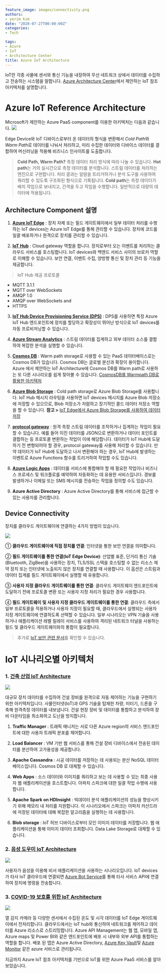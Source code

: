 ```yaml
---
feature_image: images/connectivity.png
authors:
- yerim kim
date: "2020-07-27T00:00:00Z"
categories:
- Tech

tags:
- Azure
- IoT
- Architecture Center
title: Azure IoT Architecture
---
```


IoT란 각종 사물에 센서와 통신 기능을 내장하여 무선 네트워크 상에서 데이터를 수집하고 전송하는 시스템을 말합니다. [Azure Architecture Center](https://docs.microsoft.com/ko-kr/azure/architecture/)에서 제안하는 IoT 참조 아키텍처를 설명합니다.

# Azure IoT Reference Architecture

Microsoft가 제안하는 Azure PaaS component를 이용한 아키텍처는 다음과 같습니다. 
![](images/IoT2.PNG)


Edge Device와 IoT 디바이스로부터 온 데이터의 형식을 변환해서 *Cold Path*와 *Warm Path*로 데이터를 나눠서 처리하고, 미리 수집한 데이터와 디바이스 데이터를 결합하여 머신러닝을 적용해 비즈니스 인사이트를 도출합니다.

> **Cold Path, Warm Path?**
> 측정 데이터 처리 방식에 따라 나눌 수 있습니다.
> **Hot path**는 거의 실시간으로 측정 데이터를 분석합니다. 스트림 데이터를 처리하는 엔진으로 구현합니다. 처리 결과는 알람을 트리거하거나 분석 도구를 사용하여 쿼리할 수 있도록 구조화된 형식으로 기록됩니다. **Cold path**는 측정 데이터가 배치 작업으로 보내지고, 간격을 두고 작업을 수행합니다. 일반적으로 대량의 데이터에 적용됩니다.

## Architecture Component 설명

1. **[Azure IoT Edge](https://docs.microsoft.com/en-us/azure/iot-edge/)** : 장치 자체 또는 필드 게이트웨이에서 일부 데이터 처리를 수행하는 IoT devices는 Azure IoT Edge를 통해 관리할 수 있습니다. 장치에 코드를 일괄 배포하거나 원격으로 장치를 관리할 수 있습니다. 

2. **[IoT Hub](https://docs.microsoft.com/en-us/azure/iot-hub/)** : Cloud gateway 역할을 합니다. 장치로부터 오는 이벤트를 처리하는 클라우드 서비스를 호스팅합니다. IoT devices와 백엔드 서비스 사이의 브로커 역할로 이해할 수 있습니다. 보안 연결, 이벤트 수집, 양방향 통신 및 장치 관리 등 기능을 제공합니다. 

> IoT Hub 제공 프로토콜
- MQTT 3.1.1
- MQTT over WebSockets
- AMQP 1.0
- AMQP over WebSockets and
- HTTPS

3. **[IoT Hub Device Provisioning Service (DPS)](https://docs.microsoft.com/en-us/azure/iot-dps/)** : DPS를 사용하면 특정 Azure IoT Hub 엔드포인트에 장치를 할당하고 확장성이 뛰어난 방식으로 IoT devices를 자동 프로비저닝할 수 있습니다. 

4. **[Azure Stream Analytics](https://docs.microsoft.com/en-us/azure/stream-analytics/)** : 스트림 데이터를 집계하고 외부 데이터 소스를 결합하여 복잡한 분석을 실행할 수 있습니다. 

5. **[Cosmos DB](https://docs.microsoft.com/en-us/azure/cosmos-db/introduction)** : Warm path storage로 사용할 수 있는 PaaS 데이터베이스로는 Cosmos DB가 있습니다. Cosmos DB는 글로벌 분산과 확장이 용이합니다. Azure 에서 제안하는 IoT Architecture에 Cosmos DB를 Warm path로 사용하는 또 다른 시나리오를 쉽게 찾아볼 수 있습니다. [CosmosDB를 Warmpath DB로 활용한 아키텍처](https://docs.microsoft.com/en-us/azure/architecture/solution-ideas/articles/iot-using-cosmos-db)

6. **[Azure Blob Storage](https://docs.microsoft.com/en-us/azure/cosmos-db/introduction)** : Cold path storage로 Azure Blob Storage를 사용합니다. IoT Hub 메시지 라우팅을 사용하면 IoT devices 메시지를 Azure Blob 저장소에 저장할 수 있으므로, Blob 저장소가 저렴하고 장기적인 콜드 데이터 저장소 역할을 할 수 있습니다. **참고 >** [IoT Edge에서 Azure Blob Storage를 사용하여 데이터 저장](https://docs.microsoft.com/ko-kr/azure/iot-edge/how-to-store-data-blob)

7. **[protocol gateway](https://docs.microsoft.com/en-us/azure/iot-hub/iot-hub-protocol-gateway)** : 원격 측정 스트림 데이터를 조작하거나 집계하는 작업이 필요할 수 있습니다. 예를 들어 이진 데이터를 JSON으로 변환하거나 데이터 포인트를 결합하는 등 프로토콜 변환하는 작업이 이에 해당합니다. 데이터가 IoT Hub에 도달하기 전 변형되어야 할 경우, protocol gateway를 사용해 처리할 수 있습니다. 만약 데이터가 IoT Hub에 도달하고 나서 변환해야 하는 경우, IoT Hub에 발생하는 이벤트로 Azure Functions 함수를 트리거하여 작업할 수도 있습니다. 

8. **[Azure Logic Apps](https://docs.microsoft.com/en-us/azure/logic-apps/logic-apps-overview)** : 데이터를 서비스에 통합해야 할 때 필요한 작업이나 비즈니스 프로세스 및 워크플로를 예약하여 자동화하는 데 유용한 서비스입니다. 경보를 발생하거나 이메일 또는 SMS 메시지를 전송하는 작업을 정의할 수도 있습니다. 

9. **Azure Active Directory** : Azure Active Directory를 통해 서비스에 접근할 수 있는 사용자를 관리합니다. 


## Device Connectivity

장치를 클라우드 게이트웨이에 연결하는 4가지 방법이 있습니다. 

![](images/connectivity.png)

① **클라우드 게이트웨이에 직접 장치를 연결**: 인터넷을 통한 보안 연결을 의미합니다. 

② **필드 게이트웨이를 통한 연결(IoT Edge Device)**: 산업별 표준, 단거리 통신 기술(Bluetooth, ZigBee)을 사용하는 장치, TLS/SSL 스택을 호스팅할 수 없는 리소스 제약 장치 또는 인터넷에 노출되지 않은 장치를 연결할 때 사용합니다. 이 옵션은 스트림과 데이터 집계를 필드 게이트웨이에서 실행할 때 유용합니다.

③ **사용자 지정 클라우드 게이트웨이를 통한 연결**: 클라우드 게이트웨이 엔드포인트에 도달하기 전에 프로토콜 변환 또는 사용자 지정 처리가 필요한 경우 사용합니다. 

④ **필드 게이트웨이 및 사용자 지정 클라우드 게이트웨이를 통한 연결**: 클라우드 측에서 일부 프로토콜을 적용하거나 사용자 지정이 필요할 때, 클라우드에서 실행되는 사용자 지정 게이트웨이에 연결하도록 선택할 수 있습니다. 일부 시나리오는 VPN 기술을 사용하거나 애플리케이션 레벨 릴레이 서비스를 사용하여 격리된 네트워크 터널을 사용하는 필드 및 클라우드 게이트웨이와의 통합이 필요합니다.

> 추가로 [IoT 보안 관련 문서](https://docs.microsoft.com/ko-kr/azure/iot-fundamentals/iot-security-architecture#threat-modeling-the-azure-iot-reference-architecture)를 확인할 수 있습니다. 

# IoT 시나리오별 아키텍처 

### 1. [건축 산업 IoT Architecture](https://docs.microsoft.com/en-us/azure/architecture/example-scenario/data/big-data-with-iot)

![](images/const.png)

대규모 장치 데이터를 수집하여 건설 장비를 원격으로 자동 제어하는 기능을 구현하기 위한 아키텍처입니다. 사물인터넷(IoT)과 GPS 기술을 탑재한 차량, 미터기, 드론을 구축해 원격측정 데이터를 내보냅니다. 건설 현장 장비 및 데이터를 통합하고 분석하여 장비 다운타임을 최소화하고 도난을 방지합니다. 

1. **Traffic Manager** : 트래픽 매니저는 서로 다른 Azure region의 서비스 엔드포인트에 대한 사용자 트래픽 분포를 제어합니다.

2.	**Load Balancer** : VM 기반 웹 서비스를 통해 건설 장비 디바이스에서 전송된 데이터를 분산하여 고가용성을 제공합니다.

3.	**Apache Cassandra** : 시공 데이터를 저장하는 데 사용되는 분산 NoSQL 데이터베이스입니다. Cosmos DB 로 대체할 수 있습니다. 

4.	**Web Apps** : 소스 데이터와 이미지를 쿼리하고 보는 데 사용할 수 있는 최종 사용자 웹 애플리케이션을 호스트합니다. 아파치 스파크에 대한 일괄 작업 수행에 사용합니다.

5.	**Apache Spark on HDInsight** : 빅데이터 분석 애플리케이션의 성능을 향상시키기 위해 메모리 내 처리를 지원합니다. 이 시나리오에서 스파크는 아파치 카산드라에 저장된 데이터에 대해 복잡한 알고리즘을 실행하는 데 사용합니다.

6.	**Blob storage** : IoT 허브 디바이스로부터 모인 이미지 데이터를 저장합니다. 웹 애플리케이션을 통해 이미지 데이터 조회합니다. Data Lake Storage로 대체할 수 있습니다.
 


### 2. [음성 도우미 IoT Architecture](https://docs.microsoft.com/en-us/azure/architecture/example-scenario/data/big-data-with-iot)

![](images/voice.png)

사용자가 음성을 이용해 비서 애플리케이션을 사용하는 시나리오입니다. IoT devices가 타사 IoT 클라우드에 연결되면 [Azure Bot Service](https://docs.microsoft.com/en-us/azure/bot-service/?view=azure-bot-service-4.0)를 통해 타사 서비스 API에 연결하여 장치에 명령을 전송합니다. 


### 3. [COVID-19 보호를 위한 IoT Architecture](https://docs.microsoft.com/ko-kr/azure/architecture/solution-ideas/articles/iot-connected-platform)


![](images/covid.png)

열 감지 카메라 등 다양한 센서에서 수집된 온도 및 시각 데이터를 IoT Edge 게이트웨이에서 전처리합니다. 클라우드에서는 IoT hub와 통신하여 네트워크를 제어하고 데이터를 Azure 리소스로 스트리밍합니다. Azure API Management는 웹 앱, 모바일 앱, Azure maps 및 Power BI와 같은 엔드포인트에 배포 시 내부와 외부 API를 통합하는 역할을 합니다. 배포 된 앱은 Azure Active Directory, [Azure Key Vault](https://azure.microsoft.com/ko-kr/services/key-vault/)및 [Azure Monitor](https://azure.microsoft.com/ko-kr/services/monitor/) 같은 azure 서비스로 관리됩니다. 

지금까지 Azure IoT 참조 아키텍처를 기반으로 IoT를 위한 Azure PaaS 서비스를 알아보았습니다. 
